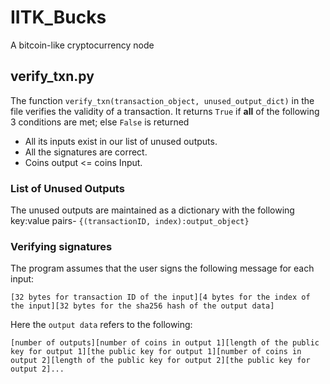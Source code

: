 # IITK_Bucks
A bitcoin-like cryptocurrency node

## verify_txn.py

The function `verify_txn(transaction_object, unused_output_dict)` in the file verifies the validity of a transaction. 
It returns `True` if **all** of the following 3 conditions are met; else `False` is returned

- All its inputs exist in our list of unused outputs.
- All the signatures are correct.
- Coins output <= coins Input.

### List of Unused Outputs

The unused outputs are maintained as a dictionary with the following key:value pairs- 
`{(transactionID, index):output_object}`

### Verifying signatures

The program assumes that the user signs the following message for each input:

`[32 bytes for transaction ID of the input][4 bytes for the index of the input][32 bytes for the sha256 hash of the output data]`

Here the `output data` refers to the following:

`[number of outputs][number of coins in output 1][length of the public key for output 1][the public key for output 1][number of coins in output 2][length of the public key for output 2][the public key for output 2]...`
